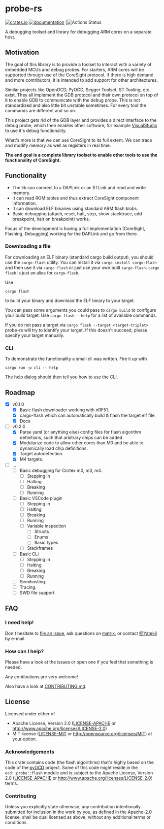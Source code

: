 # probe-rs
[![crates.io](http://meritbadge.herokuapp.com/probe-rs)](https://crates.io/crates/probe-rs) [![documentation](https://docs.rs/probe-rs/badge.svg)](https://docs.rs/probe-rs) [![![Actions Status](https://github.com/probe-rs/probe-rs/workflows/CI/badge.svg)](https://github.com/probe-rs/probe-rs/actions)

A debugging toolset and library for debugging ARM cores on a separate host.

## Motivation

The goal of this library is to provide a toolset to interact with a variety of embedded MCUs and debug probes.
For starters, ARM cores will be supported through use of the CoreSight protocol.
If there is high demand and more contributors, it is intended to add support for other architectures.

Similar projects like OpenOCD, PyOCD, Segger Toolset, ST Tooling, etc. exist.
They all implement the GDB protocol and their own protocol on top of it to enable GDB to communicate with the debug probe.
This is not standardized and also little bit unstable sometimes. For every tool the commands are different and so on.

This project gets rid of the GDB layer and provides a direct interface to the debug probe,
which then enables other software, for example [VisualStudio](https://code.visualstudio.com/blogs/2018/08/07/debug-adapter-protocol-website) to use it's debug functionality.

What's more is that we can use CoreSight to its full extent. We can trace and modify memory as well as registers in real time.

**The end goal is a complete library toolset to enable other tools to use the functionality of CoreSight.**

## Functionality

- The lib can connect to a DAPLink or an STLink and read and write memory.
- It can read ROM tables and thus extract CoreSight component information.
- It can download ELF binaries using standard ARM flash blobs.
- Basic debugging (attach, reset, halt, step, show stacktrace, add breakpoint, halt on breakpoint) works.

Focus of the development is having a full implementation (CoreSight, Flashing, Debugging) working for the DAPLink and go from there.

### Downloading a file

For downloading an ELF binary (standard cargo build output), you should use the `cargo-flash` utility.
You can install it via `cargo install cargo-flash` and then use it via `cargo flash` or just use your own built `cargo-flash`. `cargo flash` is just an alias for `cargo-flash`.

Use

```
cargo flash
```

to build your binary and download the ELF binary to your target.

You can pass some arguments you could pass to `cargo build` to configure your build target. Use `cargo flash --help` for a list of available commands.

If you do not pass a target via `cargo flash --target <target-triplet>` probe-rs will try to identify your target. If this doesn't succeed, please specify your target manually.

### CLI

To demonstrate the functionality a small cli was written.
Fire it up with

```
cargo run -p cli -- help
```

The help dialog should then tell you how to use the CLI.

## Roadmap

- [x] v0.1.0
  - [x] Basic flash downloader working with nRF51.
  - [x] cargo-flash which can automatically build & flash the target elf file.
  - [x] Docs
- [ ] v0.2.0
  - [x] Parse yaml (or anything else) config files for flash algorithm definitions, such that arbitrary chips can be added.
  - [x] Modularize code to allow other cores than M0 and be able to dynamically load chip definitions.
  - [x] Target autodetection.
  - [x] M4 targets.
- [ ] ...
  - [ ] Basic debugging for Cortex m0, m3, m4.
    - [ ] Stepping in
    - [ ] Halting
    - [ ] Breaking
    - [ ] Running
  - [ ] Basic VSCode plugin
    - [ ] Stepping in
    - [ ] Halting
    - [ ] Breaking
    - [ ] Running
    - [ ] Variable inspection
      - [ ] Structs
      - [ ] Enums
      - [ ] Basic types
    - [ ] Stackframes
  - [ ] Basic CLI
    - [ ] Stepping in
    - [ ] Halting
    - [ ] Breaking
    - [ ] Running
  - [ ] Semihosting.
  - [ ] Tracing.
  - [ ] SWD file support.

## FAQ

### I need help!

Don't hesitate to [file an issue](https://github.com/probe-rs/probe-rs/issues/new), ask questions on [matrix](https://matrix.to/#/!vhKMWjizPZBgKeknOo:matrix.org?via=matrix.org&via=spodeli.org), or contact [@Yatekii](https://github.com/Yatekii) by e-mail.

### How can I help?

Please have a look at the issues or open one if you feel that something is needed.

Any contibutions are very welcome!

Also have a look at [CONTRIBUTING.md](https://github.com/Yatekii/probe-rs/blob/master/CONTRIBUTING.md).

## License

Licensed under either of

 * Apache License, Version 2.0 ([LICENSE-APACHE](LICENSE-APACHE) or
   http://www.apache.org/licenses/LICENSE-2.0)
 * MIT license ([LICENSE-MIT](LICENSE-MIT) or
   http://opensource.org/licenses/MIT) at your option.

### Acknowledgements

This crate contains code (the flash algorithms) that's highly based on the code of the [pyOCD](https://github.com/mbedmicro/pyOCD) project.
Some of this code might reside in the `ocd::probe::flash` module and is subject to the Apache License, Version 2.0 ([LICENSE-APACHE](LICENSE-APACHE) or http://www.apache.org/licenses/LICENSE-2.0) terms.

### Contributing

Unless you explicitly state otherwise, any contribution intentionally submitted
for inclusion in the work by you, as defined in the Apache-2.0 license, shall
be dual licensed as above, without any additional terms or conditions.